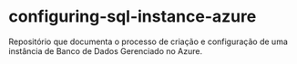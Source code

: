 # configuring-sql-instance-azure
Repositório que documenta o processo de criação e configuração de uma instância de Banco de Dados Gerenciado no Azure. 
